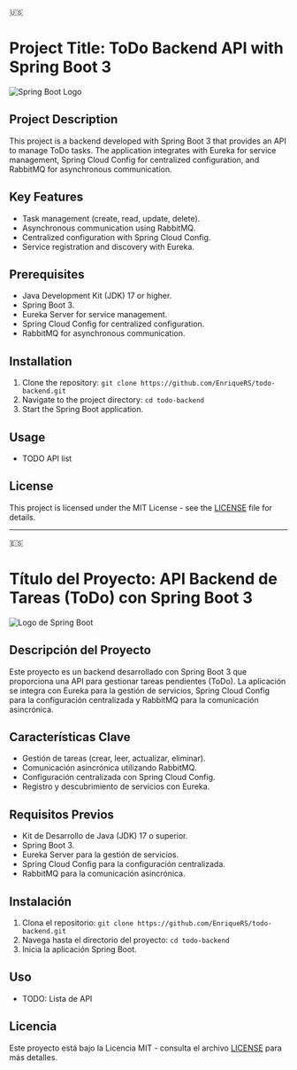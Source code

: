 🇺🇸
# Project Title: ToDo Backend API with Spring Boot 3

![Spring Boot Logo](https://www.vectorlogo.zone/logos/springio/springio-ar21.svg)

## Project Description

This project is a backend developed with Spring Boot 3 that provides an API to manage ToDo tasks. The application integrates with Eureka for service management, Spring Cloud Config for centralized configuration, and RabbitMQ for asynchronous communication.

## Key Features

- Task management (create, read, update, delete).
- Asynchronous communication using RabbitMQ.
- Centralized configuration with Spring Cloud Config.
- Service registration and discovery with Eureka.

## Prerequisites

- Java Development Kit (JDK) 17 or higher.
- Spring Boot 3.
- Eureka Server for service management.
- Spring Cloud Config for centralized configuration.
- RabbitMQ for asynchronous communication.

## Installation

1. Clone the repository: `git clone https://github.com/EnriqueRS/todo-backend.git`
2. Navigate to the project directory: `cd todo-backend`
3. Start the Spring Boot application.

## Usage

- TODO API list

## License

This project is licensed under the MIT License - see the [LICENSE](LICENSE) file for details.

---
🇪🇸
# Título del Proyecto: API Backend de Tareas (ToDo) con Spring Boot 3

![Logo de Spring Boot](https://www.vectorlogo.zone/logos/springio/springio-ar21.svg)

## Descripción del Proyecto

Este proyecto es un backend desarrollado con Spring Boot 3 que proporciona una API para gestionar tareas pendientes (ToDo). La aplicación se integra con Eureka para la gestión de servicios, Spring Cloud Config para la configuración centralizada y RabbitMQ para la comunicación asincrónica.

## Características Clave

- Gestión de tareas (crear, leer, actualizar, eliminar).
- Comunicación asincrónica utilizando RabbitMQ.
- Configuración centralizada con Spring Cloud Config.
- Registro y descubrimiento de servicios con Eureka.

## Requisitos Previos

- Kit de Desarrollo de Java (JDK) 17 o superior.
- Spring Boot 3.
- Eureka Server para la gestión de servicios.
- Spring Cloud Config para la configuración centralizada.
- RabbitMQ para la comunicación asincrónica.

## Instalación

1. Clona el repositorio: `git clone https://github.com/EnriqueRS/todo-backend.git`
2. Navega hasta el directorio del proyecto: `cd todo-backend`
3. Inicia la aplicación Spring Boot.

## Uso

- TODO: Lista de API

## Licencia

Este proyecto está bajo la Licencia MIT - consulta el archivo [LICENSE](LICENSE) para más detalles.

